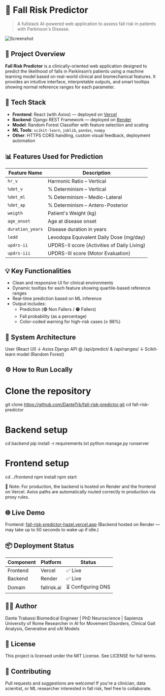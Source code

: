 # 🧠 Fall Risk Predictor

> A fullstack AI-powered web application to assess fall risk in patients with Parkinson's Disease.

![Screenshot](./Screenshot%202025-06-13%20alle%2011.51.00_resized.png)

## 🚀 Project Overview

**Fall Risk Predictor** is a clinically-oriented web application designed to predict the likelihood of falls in Parkinson’s patients using a machine learning model based on real-world clinical and biomechanical features. It provides an intuitive interface, interpretable outputs, and smart tooltips showing normal reference ranges for each parameter.

## 🧩 Tech Stack

- **Frontend**: React (with Axios) — deployed on [Vercel](https://vercel.com)
- **Backend**: Django REST Framework — deployed on [Render](https://render.com)
- **Model**: Random Forest Classifier with feature selection and scaling
- **ML Tools**: `scikit-learn`, `joblib`, `pandas`, `numpy`
- **Other**: HTTPS CORS handling, custom visual feedback, deployment automation

## 📊 Features Used for Prediction

| Feature Name      | Description                              |
|-------------------|------------------------------------------|
| `hr_v`            | Harmonic Ratio – Vertical                |
| `%det_v`          | % Determinism – Vertical                 |
| `%det_ml`         | % Determinism – Medio-Lateral            |
| `%det_ap`         | % Determinism – Antero-Posterior         |
| `weigth`          | Patient's Weight (kg)                    |
| `age_onset`       | Age at disease onset                     |
| `duration_years`  | Disease duration in years                |
| `ledd`            | Levodopa Equivalent Daily Dose (mg/day) |
| `updrs-ii`        | UPDRS-II score (Activities of Daily Living) |
| `updrs-iii`       | UPDRS-III score (Motor Evaluation)       |

## 💡 Key Functionalities

- Clean and responsive UI for clinical environments
- Dynamic tooltips for each feature showing quartile-based reference ranges
- Real-time prediction based on ML inference
- Output includes:
  - Prediction (🟢 Non Fallers / 🟠 Fallers)
  - Fall probability (as a percentage)
  - Color-coded warning for high-risk cases (≥ 88%)

## 🔄 System Architecture

User (React UI)
↓ Axios
Django API @ /api/predict/ & /api/ranges/
↓
Scikit-learn model (Random Forest)

## ⚙️ How to Run Locally

# Clone the repository
git clone https://github.com/DanteTrb/fall-risk-predictor.git
cd fall-risk-predictor

# Backend setup
cd backend
pip install -r requirements.txt
python manage.py runserver

# Frontend setup
cd ../frontend
npm install
npm start

📝 Note: For production, the backend is hosted on Render and the frontend on Vercel. Axios paths are automatically routed correctly in production via proxy rules.

## 🌐 Live Demo
Frontend:
[fall-risk-predictor-hazel.vercel.app](https://fall-risk-predictor-hazel.vercel.app)
(Backend hosted on Render — may take up to 50 seconds to wake up if idle.)

## 📦 Deployment Status
| Component | Platform    | Status            |
| --------- | ----------- | ----------------- |
| Frontend  | Vercel      | ✅ Live            |
| Backend   | Render      | ✅ Live            |
| Domain    | fallrisk.ai | ⏳ Configuring DNS |

## 👨‍⚕️ Author
Dante Trabassi
Biomedical Engineer | PhD Neuroscience | Sapienza University of Rome
Researcher in AI for Movement Disorders, Clinical Gait Analysis, Generative and xAI Models

## 📄 License
This project is licensed under the MIT License.
See LICENSE for full terms.

## 🤝 Contributing
Pull requests and suggestions are welcome!
If you're a clinician, data scientist, or ML researcher interested in fall risk, feel free to collaborate.